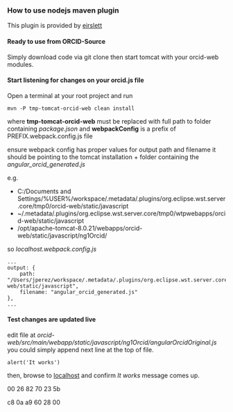 ### How to use nodejs maven plugin

This plugin is provided by [eirslett](https://github.com/eirslett/frontend-maven-plugin)

#### Ready to use from ORCID-Source

Simply download code via git clone then start tomcat with your orcid-web modules.

#### Start listening for changes on your orcid.js file

Open a terminal at your root project and run

    mvn -P tmp-tomcat-orcid-web clean install

where **tmp-tomcat-orcid-web** must be replaced with full path to folder containing _package.json_ and **webpackConfig** is a prefix of PREFIX.webpack.config.js file

ensure webpack config has proper values for output path and filename it should be pointing to the tomcat installation + folder containing the _angular_orcid_generated.js_

e.g.

* C:/Documents and Settings/%USER%/workspace/.metadata/.plugins/org.eclipse.wst.server.core/tmp0/orcid-web/static/javascript
* ~/.metadata/.plugins/org.eclipse.wst.server.core/tmp0/wtpwebapps/orcid-web/static/javascript
* /opt/apache-tomcat-8.0.21/webapps/orcid-web/static/javascript/ng1Orcid/

so _localhost.webpack.config.js_

    ...
    output: {
        path: "/Users/jperez/workspace/.metadata/.plugins/org.eclipse.wst.server.core/tmp0/wtpwebapps/orcid-web/static/javascript",
        filename: "angular_orcid_generated.js"
    },
    ...

#### Test changes are updated live

edit file at _orcid-web/src/main/webapp/static/javascript/ng1Orcid/angularOrcidOriginal.js_
you could simply append next line at the top of file.

    alert('It works')
    
then, browse to [localhost](https://localhost:8443/orcid-web/) and confirm _It works_ message comes up.

00 26 82 70 23 5b

c8 0a a9 60 28 00

